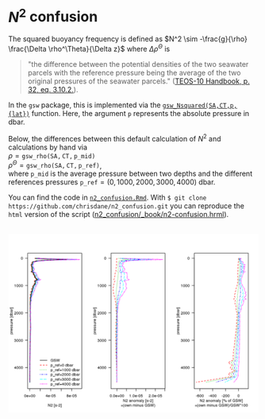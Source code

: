 # $N^2$ confusion

The squared buoyancy frequency is defined as $N^2 \sim -\frac{g}{\rho} \frac{\Delta \rho^\Theta}{\Delta z}$ where $\Delta \rho^\Theta$ is 
> "the difference between the potential densities of the two seawater parcels with the reference pressure being the average of the two original pressures of the seawater parcels." ([TEOS-10 Handbook, p. 32, eq. 3.10.2.](http://www.teos-10.org/pubs/TEOS-10_Manual.pdf)).

In the `gsw` package, this is implemented via the [`gsw_Nsquared(SA,CT,p,{lat})`](http://www.teos-10.org/pubs/gsw/html/gsw_Nsquared.html) function. Here, the argument `p` represents the absolute pressure in dbar.

Below, the differences between this default calculation of $N^2$ and calculations by hand via<br> 
$\rho = \mathtt{gsw\_rho(SA, CT, p\_mid)}$<br>
$\rho^\Theta = \mathtt{gsw\_rho(SA, CT, p\_ref)}$,<br>
where $\mathtt{p\_mid}$ is the average pressure between two depths and the different references pressures $\mathtt{p\_ref} = (0, 1000, 2000, 3000, 4000)$ dbar.

You can find the code in [`n2_confusion.Rmd`](https://github.com/chrisdane/n2_confusion/blob/master/n2_confusion.Rmd). With `$ git clone https://github.com/chrisdane/n2_confusion.git` you can reproduce the `html` version of the script ([n2_confusion/_book/n2-confusion.hrml](https://github.com/chrisdane/n2_confusion/blob/master/_book/n2-confusion.html)).

<br>
<img align="left" width="2000" src="_bookdown_files/bookdown_files/figure-html/n2_plot-1.png">

